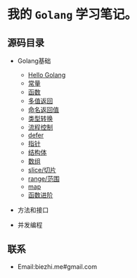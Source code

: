 # 我的 `Golang` 学习笔记。

## 源码目录

- Golang基础
    + [Hello Golang](/basic/L_hello.go)
    + [常量](/basic/L_const.go)
    + [函数](/basic/L_function.go)
    + [多值返回](/basic/L_multiple-result.go)
    + [命名返回值](/basic/L_named-results.go)
    + [类型转换](/basic/L_type-convert.go)
    + [流程控制](/basic/L_loop.go)
    + [defer](/basic/L_defer.go)
    + [指针](/basic/L_pointers.go)
    + [结构体](/basic/L_struts.go)
    + [数组](/basic/L_array.go)
    + [slice/切片](/basic/L_slice.go)
    + [range/范围](/basic/L_range.go)
    + [map](/basic/L_map.go)
    + [函数进阶](/basic/L_func_pro.go)
    
- 方法和接口
        
- 并发编程


## 联系

- Email:biezhi.me#gmail.com

